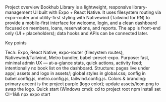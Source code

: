 Project overview
Bookhub Library is a lightweight, responsive library-management UI built with Expo + React Native. It uses filesystem routing via expo-router and utility-first styling with Nativewind (Tailwind for RN) to provide a mobile-first interface for welcome, login, and a clean dashboard focused on members, loans, reservations, and reports. The app is front-end only (UI + placeholders); data hooks and APIs can be connected later.

Key points

Tech: Expo, React Native, expo-router (filesystem routes), Nativewind/Tailwind, Metro bundler, babel-preset-expo.
Purpose: fast, minimal admin UX — at-a-glance stats, quick actions, activity feed; intentionally no book list on the dashboard.
Structure: pages live under app/; assets and logo in assets/; global styles in global.css; config in babel.config.js, metro.config.js, tailwind.config.js.
Colors & branding: primary accent is the project purple (logo color); update assets/icon.png to swap the logo.
Quick start (Windows cmd):
cd to project root
npm install
set CI=1&& npx expo start
